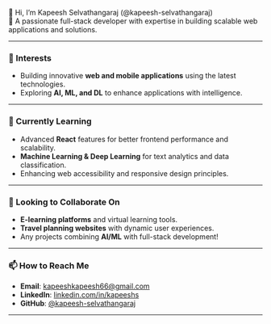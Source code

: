 👋 Hi, I’m Kapeesh Selvathangaraj (@kapeesh-selvathangaraj)  
🌟 A passionate full-stack developer with expertise in building scalable web applications and solutions.

---

### 👀 Interests
- Building innovative **web and mobile applications** using the latest technologies.  
- Exploring **AI, ML, and DL** to enhance applications with intelligence.  
  

---

### 🌱 Currently Learning
- Advanced **React** features for better frontend performance and scalability.  
- **Machine Learning & Deep Learning** for text analytics and data classification.  
- Enhancing web accessibility and responsive design principles.

---

### 💞️ Looking to Collaborate On
- **E-learning platforms** and virtual learning tools.  
- **Travel planning websites** with dynamic user experiences.  
- Any projects combining **AI/ML** with full-stack development!  

---

### 📫 How to Reach Me
- **Email**: [kapeeshkapeesh66@gmail.com](mailto:kapeeshkapeesh66@gmail.com)  
- **LinkedIn**: [linkedin.com/in/kapeeshs](www.linkedin.com/in/kapeeshs)  
- **GitHub**: [@kapeesh-selvathangaraj](https://github.com/kapeesh-selvathangaraj)

---
